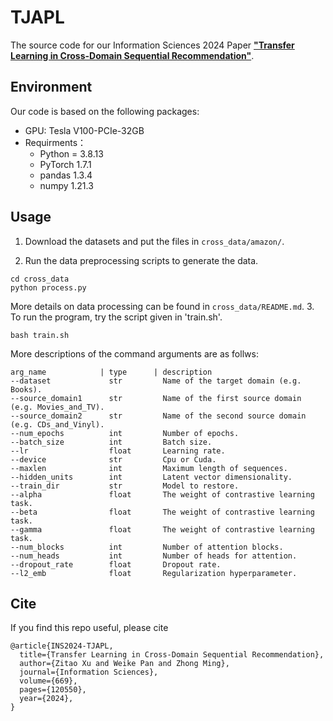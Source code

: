 # TJAPL

The source code for our Information Sciences 2024 Paper [**"Transfer Learning in Cross-Domain Sequential Recommendation"**](https://www.sciencedirect.com/science/article/abs/pii/S0020025524004638).


## Environment

Our code is based on the following packages:
- GPU: Tesla V100-PCIe-32GB
- Requirments： 
   - Python = 3.8.13
   - PyTorch 1.7.1
   - pandas 1.3.4
   - numpy 1.21.3


## Usage

1. Download the datasets and put the files in `cross_data/amazon/`.

2. Run the data preprocessing scripts to generate the data. 
``` 
cd cross_data
python process.py 
```
More details on data processing can be found in `cross_data/README.md`.
3. To run the program, try the script given in 'train.sh'.
``` 
bash train.sh 
```
More descriptions of the command arguments are as follws:  
```
arg_name            | type      | description
--dataset             str         Name of the target domain (e.g. Books).  
--source_domain1      str         Name of the first source domain (e.g. Movies_and_TV). 
--source_domain2      str         Name of the second source domain (e.g. CDs_and_Vinyl).  
--num_epochs          int         Number of epochs.  
--batch_size          int         Batch size.  
--lr                  float       Learning rate.  
--device              str         Cpu or Cuda.  
--maxlen              int         Maximum length of sequences.  
--hidden_units        int         Latent vector dimensionality.  
--train_dir           str         Model to restore.  
--alpha               float       The weight of contrastive learning task.  
--beta                float       The weight of contrastive learning task. 
--gamma               float       The weight of contrastive learning task. 
--num_blocks          int         Number of attention blocks.  
--num_heads           int         Number of heads for attention.  
--dropout_rate        float       Dropout rate.  
--l2_emb              float       Regularization hyperparameter.  
```

## Cite

If you find this repo useful, please cite
```
@article{INS2024-TJAPL,
  title={Transfer Learning in Cross-Domain Sequential Recommendation},
  author={Zitao Xu and Weike Pan and Zhong Ming},
  journal={Information Sciences},
  volume={669},
  pages={120550},
  year={2024},
}
```